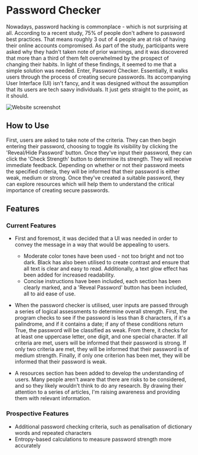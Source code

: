 # Password Checker

Nowadays, password hacking is commonplace - which is not surprising at all. According to a recent study, 75% of people don't adhere to password best practices. That means roughly 3 out of 4 people are at risk of having their online accounts compromised. As part of the study, participants were asked why they hadn't taken note of prior warnings, and it was discovered that more than a third of them felt overwhelmed by the prospect of changing their habits. In light of these findings, it seemed to me that a simple solution was needed. Enter, Password Checker. Essentially, it walks users through the process of creating secure passwords. Its accompanying User Interface (UI) isn't fancy, and it was designed without the assumption that its users are tech saavy individuals. It just gets straight to the point, as it should.

![Website screenshot](my_project\images\UI-screenshot.png)

## How to Use

First, users are asked to take note of the criteria. They can then begin entering their password, choosing to toggle its visibility by clicking the 'Reveal/Hide Password' button. Once they've input their password, they can click the 'Check Strength' button to determine its strength. They will receive immediate feedback. Depending on whether or not their password meets the specified criteria, they will be informed that their password is either weak, medium or strong. Once they've created a suitable password, they can explore resources which will help them to understand the critical importance of creating secure passwords.

## Features

### Current Features

- First and foremost, it was decided that a UI was needed in order to convey the message in a way that would be appealing to users.

  - Moderate color tones have been used - not too bright and not too dark. Black has also been utilised to create contrast and ensure that all text is clear and easy to read. Additionally, a text glow effect has been added for increased readability.
  - Concise instructions have been included, each section has been clearly marked, and a 'Reveal Password' button has been included, all to aid ease of use.

- When the password checker is utilised, user inputs are passed through a series of logical assessments to determine overall strength. First, the program checks to see if the password is less than 8 characters, if it's a palindrome, and if it contains a date; if any of these conditions return True, the password will be classified as weak. From there, it checks for at least one uppercase letter, one digit, and one special character. If all criteria are met, users will be informed that their password is strong. If only two criteria are met, they will be informed that their password is of medium strength. Finally, if only one criterion has been met, they will be informed that their password is weak.

- A resources section has been added to develop the understanding of users. Many people aren't aware that there are risks to be considered, and so they likely wouldn't think to do any research. By drawing their attention to a series of articles, I'm raising awareness and providing them with relevant information.

### Prospective Features

- Additional password checking criteria, such as penalisation of dictionary words and repeated characters
- Entropy-based calculations to measure password strength more accurately
